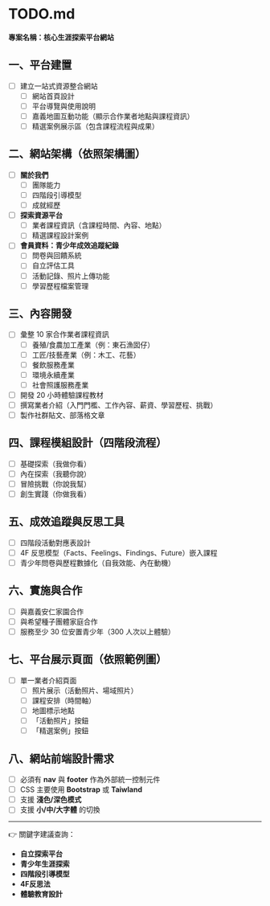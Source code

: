 # TODO.md  
**專案名稱：核心生涯探索平台網站**  

## 一、平台建置
- [ ] 建立一站式資源整合網站  
  - [ ] 網站首頁設計  
  - [ ] 平台導覽與使用說明  
  - [ ] 嘉義地圖互動功能（顯示合作業者地點與課程資訊）  
  - [ ] 精選案例展示區（包含課程流程與成果）  

## 二、網站架構（依照架構圖）
- [ ] **關於我們**  
  - [ ] 團隊能力  
  - [ ] 四階段引導模型  
  - [ ] 成就經歷  

- [ ] **探索資源平台**  
  - [ ] 業者課程資訊（含課程時間、內容、地點）  
  - [ ] 精選課程設計案例  

- [ ] **會員資料：青少年成效追蹤紀錄**  
  - [ ] 問卷與回饋系統  
  - [ ] 自立評估工具  
  - [ ] 活動記錄、照片上傳功能  
  - [ ] 學習歷程檔案管理  

## 三、內容開發
- [ ] 彙整 10 家合作業者課程資訊  
  - [ ] 養殖/食農加工產業（例：東石漁囡仔）  
  - [ ] 工匠/技藝產業（例：木工、花藝）  
  - [ ] 餐飲服務產業  
  - [ ] 環境永續產業  
  - [ ] 社會照護服務產業  
- [ ] 開發 20 小時體驗課程教材  
- [ ] 撰寫業者介紹（入門門檻、工作內容、薪資、學習歷程、挑戰）  
- [ ] 製作社群貼文、部落格文章  

## 四、課程模組設計（四階段流程）
- [ ] 基礎探索（我做你看）  
- [ ] 內在探索（我聽你說）  
- [ ] 冒險挑戰（你說我幫）  
- [ ] 創生實踐（你做我看）  

## 五、成效追蹤與反思工具
- [ ] 四階段活動對應表設計  
- [ ] 4F 反思模型（Facts、Feelings、Findings、Future）嵌入課程  
- [ ] 青少年問卷與歷程數據化（自我效能、內在動機）  

## 六、實施與合作
- [ ] 與嘉義安仁家園合作  
- [ ] 與希望種子團體家庭合作  
- [ ] 服務至少 30 位安置青少年（300 人次以上體驗）  

## 七、平台展示頁面（依照範例圖）
- [ ] 單一業者介紹頁面  
  - [ ] 照片展示（活動照片、場域照片）  
  - [ ] 課程安排（時間軸）  
  - [ ] 地圖標示地點  
  - [ ] 「活動照片」按鈕  
  - [ ] 「精選案例」按鈕  

## 八、網站前端設計需求
- [ ] 必須有 **nav** 與 **footer** 作為外部統一控制元件  
- [ ] CSS 主要使用 **Bootstrap** 或 **Taiwland**  
- [ ] 支援 **淺色/深色模式**  
- [ ] 支援 **小/中/大字體** 的切換  

---

👉 關鍵字建議查詢：  
- **自立探索平台**  
- **青少年生涯探索**  
- **四階段引導模型**  
- **4F反思法**  
- **體驗教育設計**  
